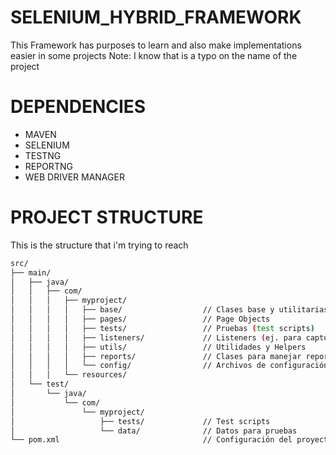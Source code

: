 # SELENIUM_HYBRID_FRAMEWORK

This Framework has purposes to learn and also make implementations easier in some projects
Note: I know that is a typo on the name of the project

# DEPENDENCIES

- MAVEN
- SELENIUM
- TESTNG
- REPORTNG
- WEB DRIVER MANAGER

# PROJECT STRUCTURE

This is the structure that i'm trying to reach

```bash
src/
├── main/
│   ├── java/
│   │   ├── com/
│   │   │   ├── myproject/
│   │   │   │   ├── base/                  // Clases base y utilitarias
│   │   │   │   ├── pages/                 // Page Objects
│   │   │   │   ├── tests/                 // Pruebas (test scripts)
│   │   │   │   ├── listeners/             // Listeners (ej. para capturar fallos)
│   │   │   │   ├── utils/                 // Utilidades y Helpers
│   │   │   │   ├── reports/               // Clases para manejar reportes
│   │   │   │   └── config/                // Archivos de configuración
│   │   │   └── resources/
│   └── test/
│       └── java/
│           └── com/
│               └── myproject/
│                   ├── tests/             // Test scripts
│                   └── data/              // Datos para pruebas
└── pom.xml                                // Configuración del proyecto (si usas Maven)



